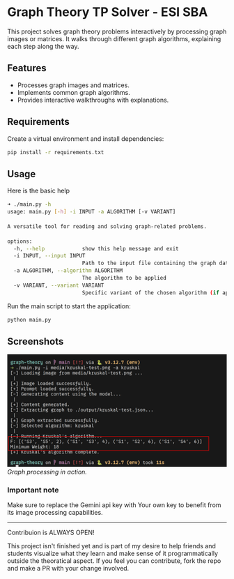 # Graph Theory TP Solver - ESI SBA

This project solves graph theory problems interactively by processing graph images or matrices. It walks through different graph algorithms, explaining each step along the way.

## Features
- Processes graph images and matrices.
- Implements common graph algorithms.
- Provides interactive walkthroughs with explanations.

## Requirements

Create a virtual environment and install dependencies:

```bash
pip install -r requirements.txt
```

## Usage

Here is the basic help

```bash
➜ ./main.py -h
usage: main.py [-h] -i INPUT -a ALGORITHM [-v VARIANT]

A versatile tool for reading and solving graph-related problems.

options:
  -h, --help            show this help message and exit
  -i INPUT, --input INPUT
                        Path to the input file containing the graph data. Supports image formats.
  -a ALGORITHM, --algorithm ALGORITHM
                        The algorithm to be applied
  -v VARIANT, --variant VARIANT
                        Specific variant of the chosen algorithm (if applicable).
```

Run the main script to start the application:

```bash
python main.py
```

## Screenshots

![screenshot](./media/screenshot.png)
*Graph processing in action.*

### Important note

Make sure to replace the Gemini api key with Your own key to benefit from its image
processing capabilities.

---

Contribuion is ALWAYS OPEN!

This project isn't finished yet and is part of my desire to help friends and students
visualize what they learn and make sense of it programmatically outside the theoratical aspect.
If you feel you can contribute, fork the repo and make a PR with your change involved.

